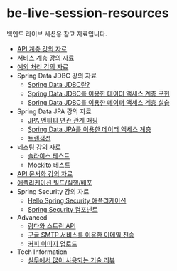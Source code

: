 # be-live-session-resources
백엔드 라이브 세션용 참고 자료입니다.

* [API 계층 강의 자료](https://github.com/codestates-seb/be-live-session-resources/blob/1c42e19c6521d7aa151578e211732591f795682c/1_%EB%9D%BC%EC%9D%B4%EB%B8%8C_%EC%84%B8%EC%85%98-API_%EA%B3%84%EC%B8%B5.pdf)
* [서비스 계층 강의 자료](https://github.com/codestates-seb/be-live-session-resources/blob/1c42e19c6521d7aa151578e211732591f795682c/2_%EB%9D%BC%EC%9D%B4%EB%B8%8C_%EC%84%B8%EC%85%98-%EC%84%9C%EB%B9%84%EC%8A%A4_%EA%B3%84%EC%B8%B5.pdf)
* [예외 처리 강의 자료](https://github.com/codestates-seb/be-live-session-resources/blob/1c42e19c6521d7aa151578e211732591f795682c/3_%EB%9D%BC%EC%9D%B4%EB%B8%8C_%EC%84%B8%EC%85%98-%EC%98%88%EC%99%B8_%EC%B2%98%EB%A6%AC.pdf)
* Spring Data JDBC 강의 자료
  * [Spring Data JDBC란?](https://github.com/codestates-seb/be-live-session-resources/blob/1c42e19c6521d7aa151578e211732591f795682c/4_%EB%9D%BC%EC%9D%B4%EB%B8%8C_%EC%84%B8%EC%85%98-Spring_Data_JDBC%EB%9E%80.pdf)
  * [Spring Data JDBC를 이용한 데이터 액세스 계층 구현](https://github.com/codestates-seb/be-live-session-resources/blob/1c42e19c6521d7aa151578e211732591f795682c/5_%EB%9D%BC%EC%9D%B4%EB%B8%8C_%EC%84%B8%EC%85%98-Spring_Data_JDBC%EB%A5%BC_%ED%86%B5%ED%95%9C_%EB%8D%B0%EC%9D%B4%ED%84%B0_%EC%95%A1%EC%84%B8%EC%8A%A4_%EA%B3%84%EC%B8%B5_%EA%B5%AC%ED%98%84.pdf)
  * [Spring Data JDBC를 이용한 데이터 액세스 계층 실습](https://github.com/codestates-seb/be-live-session-resources/blob/1c42e19c6521d7aa151578e211732591f795682c/6_%EB%9D%BC%EC%9D%B4%EB%B8%8C_%EC%84%B8%EC%85%98-Spring_Data_JDBC%EB%A5%BC_%EC%9D%B4%EC%9A%A9%ED%95%9C_%EB%8D%B0%EC%9D%B4%ED%84%B0_%EC%95%A1%EC%84%B8%EC%8A%A4_%EC%8B%A4%EC%8A%B5.pdf)
* Spring Data JPA 강의 자료
  * [JPA 엔티티 연관 관계 매핑](https://github.com/codestates-seb/be-live-session-resources/blob/cfe6616da90b04d51f2ccb1447bbae53ffe5a234/7_%EB%9D%BC%EC%9D%B4%EB%B8%8C_%EC%84%B8%EC%85%98-2022.09.01(%EB%AA%A9)-jpa_%EC%97%94%ED%8B%B0%ED%8B%B0_%EC%97%B0%EA%B4%80_%EA%B4%80%EA%B3%84_%EB%A7%A4%ED%95%91.pdf)
  * [Spring Data JPA를 이용한 데이터 액세스 계층](https://github.com/codestates-seb/be-live-session-resources/blob/cfe6616da90b04d51f2ccb1447bbae53ffe5a234/8_%EB%9D%BC%EC%9D%B4%EB%B8%8C_%EC%84%B8%EC%85%98_2022.09.02(%EB%AA%A9)_spring_data_jpa%EB%A5%BC_%EC%9D%B4%EC%9A%A9%ED%95%9C_%EB%8D%B0%EC%9D%B4%ED%84%B0_%EC%95%A1%EC%84%B8%EC%8A%A4_%EA%B3%84%EC%B8%B5.pdf) 
  * [트랜잭션](https://github.com/codestates-seb/be-live-session-resources/blob/cfe6616da90b04d51f2ccb1447bbae53ffe5a234/9_%EB%9D%BC%EC%9D%B4%EB%B8%8C_%EC%84%B8%EC%85%98-2022.09.06(%EC%9B%94)-%ED%8A%B8%EB%9E%9C%EC%9E%AD%EC%85%98.pdf)
* 테스팅 강의 자료
  * [슬라이스 테스트](https://github.com/codestates-seb/be-live-session-resources/blob/52708dedb8d187ad3d90679c772bb14ad9bc885b/10_%EB%9D%BC%EC%9D%B4%EB%B8%8C_%EC%84%B8%EC%85%98-2022.09.08(%EC%88%98)_%EC%8A%AC%EB%9D%BC%EC%9D%B4%EC%8A%A4_%ED%85%8C%EC%8A%A4%ED%8A%B8_%EC%8B%A4%EC%8A%B5.pdf)
  * [Mockito 테스트](https://github.com/codestates-seb/be-live-session-resources/blob/52708dedb8d187ad3d90679c772bb14ad9bc885b/11_%EB%9D%BC%EC%9D%B4%EB%B8%8C_%EC%84%B8%EC%85%98-2022.09.13(%ED%99%94)-mockito_%EC%8B%A4%EC%8A%B5.pdf)
* [API 문서화 강의 자료](https://github.com/codestates-seb/be-live-session-resources/blob/52708dedb8d187ad3d90679c772bb14ad9bc885b/12_%EB%9D%BC%EC%9D%B4%EB%B8%8C_%EC%84%B8%EC%85%98-2022.09.15(%EB%AA%A9)__api_%EB%AC%B8%EC%84%9C%ED%99%94.pdf)
* [애플리케이션 빌드/실행/배포](https://github.com/codestates-seb/be-live-session-resources/blob/c0715e0bee46321a172822494c4d5a96033259c7/13_%EB%9D%BC%EC%9D%B4%EB%B8%8C_%EC%84%B8%EC%85%98-2022.09.16-%EC%95%A0%ED%94%8C%EB%A6%AC%EC%BC%80%EC%9D%B4%EC%85%98_%EB%B9%8C%EB%93%9C_%EC%8B%A4%ED%96%89_%EB%B0%B0%ED%8F%AC.pdf)
* Spring Security 강의 자료
  * [Hello Spring Security 애플리케이션](https://github.com/codestates-seb/be-live-session-resources/blob/0d0bcce919d12b0e3bac4f38b3bae67cb7632086/14_%EB%9D%BC%EC%9D%B4%EB%B8%8C_%EC%84%B8%EC%85%98-Spring_Security_%EA%B8%B0%EB%B3%B8-2022.09.21(%EC%88%98).pdf)
  * [Spring Security 컴포넌트](https://github.com/codestates-seb/be-live-session-resources/blob/f92d4616903139a4bf4c1f04991f3aed1cd1abe8/15_%EB%9D%BC%EC%9D%B4%EB%B8%8C_%EC%84%B8%EC%85%98-Spring_Security_%EA%B8%B0%EB%B3%B8-2022.09.23(%EA%B8%88).pdf)
* Advanced
  * [람다와 스트림 API](https://github.com/codestates-seb/be-live-session-resources/blob/52708dedb8d187ad3d90679c772bb14ad9bc885b/0_%EB%9E%8C%EB%8B%A4%EC%99%80_Stream_API.pdf)
  * [구글 SMTP 서비스를 이용한 이메일 전송](https://github.com/codestates-seb/be-live-session-resources/blob/52708dedb8d187ad3d90679c772bb14ad9bc885b/0_%EA%B5%AC%EA%B8%80_SMTP_%EC%84%9C%EB%B9%84%EC%8A%A4%EB%A5%BC_%EC%9D%B4%EC%9A%A9%ED%95%9C_%EC%9D%B4%EB%A9%94%EC%9D%BC_%EC%A0%84%EC%86%A1.pdf)
  * [커피 이미지 업로드](https://github.com/codestates-seb/be-live-session-resources/blob/c0715e0bee46321a172822494c4d5a96033259c7/0_Coffee_Image_%EC%97%85%EB%A1%9C%EB%93%9C.pdf)
* Tech Information
  * [실무에서 많이 사용되는 기술 리뷰](https://github.com/codestates-seb/be-live-session-resources/blob/c0715e0bee46321a172822494c4d5a96033259c7/0_%EC%8B%A4%EB%AC%B4%EC%97%90%EC%84%9C_%EB%A7%8E%EC%9D%B4_%EC%82%AC%EC%9A%A9%EB%90%98%EB%8A%94_%EA%B8%B0%EC%88%A0_%EB%A6%AC%EB%B7%B0.pdf)
